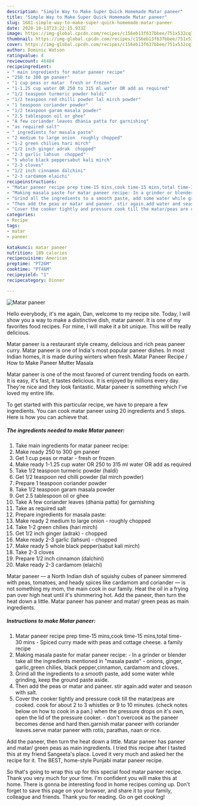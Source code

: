 ```yaml
---
description: "Simple Way to Make Super Quick Homemade Matar paneer"
title: "Simple Way to Make Super Quick Homemade Matar paneer"
slug: 1681-simple-way-to-make-super-quick-homemade-matar-paneer
date: 2020-10-13T23:22:15.933Z
image: https://img-global.cpcdn.com/recipes/c156eb13f637bbee/751x532cq70/matar-paneer-recipe-main-photo.jpg
thumbnail: https://img-global.cpcdn.com/recipes/c156eb13f637bbee/751x532cq70/matar-paneer-recipe-main-photo.jpg
cover: https://img-global.cpcdn.com/recipes/c156eb13f637bbee/751x532cq70/matar-paneer-recipe-main-photo.jpg
author: Dominic Watson
ratingvalue: 4
reviewcount: 46484
recipeingredient:
- " main ingredients for matar paneer recipe"
- "250 to 300 gm paneer"
- "1 cup peas or matar  fresh or frozen"
- "1-1.25 cup water OR 250 to 315 ml water OR add as required"
- "1/2 teaspoon turmeric powder haldi"
- "1/2 teaspoon red chilli powder lal mirch powder"
- "1 teaspoon coriander powder"
- "1/2 teaspoon garam masala powder"
- "2.5 tablespoon oil or ghee"
- "A few coriander leaves dhania patta for garnishing"
- "as required salt"
- " ingredients for masala paste"
- "2 medium to large onion  roughly chopped"
- "1-2 green chilies hari mirch"
- "1/2 inch ginger adrak  chopped"
- "2-3 garlic lahsun  chopped"
- "5 whole black peppersabut kali mirch"
- "2-3 cloves"
- "1/2 inch cinnamon dalchini"
- "2-3 cardamom elaichi"
recipeinstructions:
- "Matar paneer recipe prep time-15 mins,cook time-15 mins,total time-30 mins Spiced curry made with peas and cottage cheese. a family recipe"
- "Making masala paste for matar paneer recipe: In a grinder or blender take all the ingredients mentioned in &#34;masala paste&#34; - onions, ginger, garlic,green chilies, black pepper,cinnamon, cardamom and cloves."
- "Grind all the ingredients to a smooth paste, add some water while grinding, keep the ground paste aside."
- "Then add the peas or matar and paneer. stir again.add water and season with salt."
- "Cover the cooker tightly and pressure cook till the matar/peas are cooked. cook for about 2 to 3 whistles or 9 to 10 minutes. (check notes below on how to cook in a pan.) when the pressure drops on it&#39;s own, open the lid of the pressure cooker. don&#39;t overcook as the paneer becomes dense and hard then.garnish matar paneer with coriander leaves.serve matar paneer with rotis, parathas, naan or rice."
categories:
- Recipe
tags:
- matar
- paneer

katakunci: matar paneer 
nutrition: 189 calories
recipecuisine: American
preptime: "PT26M"
cooktime: "PT46M"
recipeyield: "1"
recipecategory: Dinner

---
```



![Matar paneer](https://img-global.cpcdn.com/recipes/c156eb13f637bbee/751x532cq70/matar-paneer-recipe-main-photo.jpg)

Hello everybody, it's me again, Dan, welcome to my recipe site. Today, I will show you a way to make a distinctive dish, matar paneer. It is one of my favorites food recipes. For mine, I will make it a bit unique. This will be really delicious.

Matar paneer is a restaurant style creamy, delicious and rich peas paneer curry. Matar paneer is one of India&#39;s most popular paneer dishes. In most Indian homes, it is made during winters when fresh. Matar Paneer Recipe / How to Make Paneer Mutter Masala

Matar paneer is one of the most favored of current trending foods on earth. It is easy, it's fast, it tastes delicious. It is enjoyed by millions every day. They're nice and they look fantastic. Matar paneer is something which I've loved my entire life.


To get started with this particular recipe, we have to prepare a few ingredients. You can cook matar paneer using 20 ingredients and 5 steps. Here is how you can achieve that.

<!--inarticleads1-->

##### The ingredients needed to make Matar paneer:

1. Take  main ingredients for matar paneer recipe:
1. Make ready 250 to 300 gm paneer
1. Get 1 cup peas or matar - fresh or frozen
1. Make ready 1-1.25 cup water OR 250 to 315 ml water OR add as required
1. Take 1/2 teaspoon turmeric powder (haldi)
1. Get 1/2 teaspoon red chilli powder (lal mirch powder)
1. Prepare 1 teaspoon coriander powder
1. Take 1/2 teaspoon garam masala powder
1. Get 2.5 tablespoon oil or ghee
1. Take A few coriander leaves (dhania patta) for garnishing
1. Take as required salt
1. Prepare  ingredients for masala paste:
1. Make ready 2 medium to large onion - roughly chopped
1. Take 1-2 green chilies (hari mirch)
1. Get 1/2 inch ginger (adrak) - chopped
1. Make ready 2-3 garlic (lahsun) - chopped
1. Make ready 5 whole black pepper(sabut kali mirch)
1. Take 2-3 cloves
1. Prepare 1/2 inch cinnamon (dalchini)
1. Make ready 2-3 cardamom (elaichi)


Matar paneer — a North Indian dish of squishy cubes of paneer simmered with peas, tomatoes, and heady spices like cardamom and coriander — is not something my mom, the main cook in our family. Heat the oil in a frying pan over high heat until it&#39;s shimmering hot. Add the paneer, then turn the heat down a little. Matar paneer has paneer and matar/ green peas as main ingredients. 

<!--inarticleads2-->

##### Instructions to make Matar paneer:

1. Matar paneer recipe prep time-15 mins,cook time-15 mins,total time-30 mins - Spiced curry made with peas and cottage cheese. a family recipe
1. Making masala paste for matar paneer recipe: - In a grinder or blender take all the ingredients mentioned in &#34;masala paste&#34; - onions, ginger, garlic,green chilies, black pepper,cinnamon, cardamom and cloves.
1. Grind all the ingredients to a smooth paste, add some water while grinding, keep the ground paste aside.
1. Then add the peas or matar and paneer. stir again.add water and season with salt.
1. Cover the cooker tightly and pressure cook till the matar/peas are cooked. cook for about 2 to 3 whistles or 9 to 10 minutes. (check notes below on how to cook in a pan.) when the pressure drops on it&#39;s own, open the lid of the pressure cooker. - don&#39;t overcook as the paneer becomes dense and hard then.garnish matar paneer with coriander leaves.serve matar paneer with rotis, parathas, naan or rice.


Add the paneer, then turn the heat down a little. Matar paneer has paneer and matar/ green peas as main ingredients. I tried this recipe after I tasted this at my friend Sangeeta&#39;s place. Loved it very much and asked her the recipe for it. The BEST, home-style Punjabi matar paneer recipe. 

So that's going to wrap this up for this special food matar paneer recipe. Thank you very much for your time. I'm confident you will make this at home. There is gonna be interesting food in home recipes coming up. Don't forget to save this page on your browser, and share it to your family, colleague and friends. Thank you for reading. Go on get cooking!
